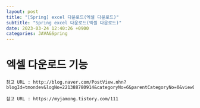 ```yaml
---
layout: post
title: "[Spring] excel 다운로드(엑셀 다운로드)"
subtitle: "Spring excel 다운로드(엑셀 다운로드)"
date: 2023-03-24 12:40:26 +0900
categories: JAVA&Spring
---
```

# 엑셀 다운로드 기능

	참고 URL : http://blog.naver.com/PostView.nhn?blogId=tmondev&logNo=221388780914&categoryNo=6&parentCategoryNo=0&viewDate=&currentPage=1&postListTopCurrentPage=1&from=postView

	참고 URL : https://myjamong.tistory.com/111
                                                                                                                                                                                                                                                                    
